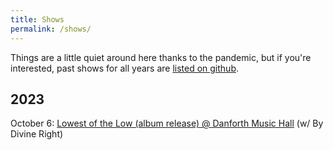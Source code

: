 ```yaml
---
title: Shows
permalink: /shows/
---
```



Things are a little quiet around here thanks to the pandemic, but if you're interested, past shows for all years are [listed on github](https://github.com/ruhee/show-archive/tree/master/raw).


## 2023

October 6: [Lowest of the Low (album release) @ Danforth Music Hall](https://www.collectiveconcerts.com/event/lowest-of-the-low-dmh) (w/ By Divine Right)

